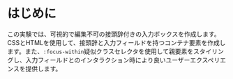 # はじめに

この実験では、可視的で編集不可の接頭辞付きの入力ボックスを作成します。CSSとHTMLを使用して、接頭辞と入力フィールドを持つコンテナ要素を作成します。また、`:focus-within`疑似クラスセレクタを使用して親要素をスタイリングし、入力フィールドとのインタラクション時により良いユーザーエクスペリエンスを提供します。

